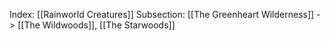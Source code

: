 Index: [[Rainworld Creatures]]
Subsection: [[The Greenheart Wilderness]] -> [[The Wildwoods]], [[The Starwoods]]